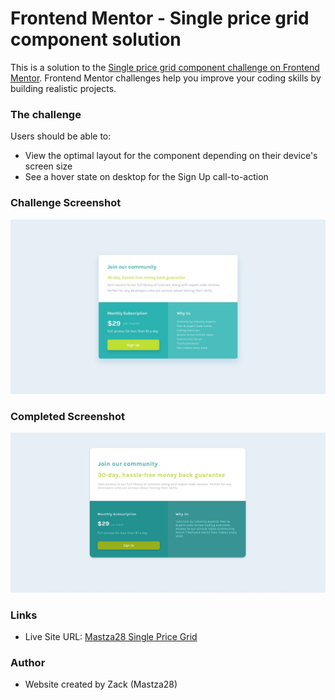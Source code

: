 
# Frontend Mentor - Single price grid component solution

This is a solution to the [Single price grid component challenge on Frontend Mentor](https://www.frontendmentor.io/challenges/single-price-grid-component-5ce41129d0ff452fec5abbbc). Frontend Mentor challenges help you improve your coding skills by building realistic projects. 

### The challenge

Users should be able to:

- View the optimal layout for the component depending on their device's screen size
- See a hover state on desktop for the Sign Up call-to-action

### Challenge Screenshot

![](/design/desktop-design.jpg)

### Completed Screenshot

![](/images/HomePage.jpg)

### Links

- Live Site URL: [Mastza28 Single Price Grid](https://mastza28.github.io/single-price-grid-component-master/)

### Author

- Website created by Zack (Mastza28)
